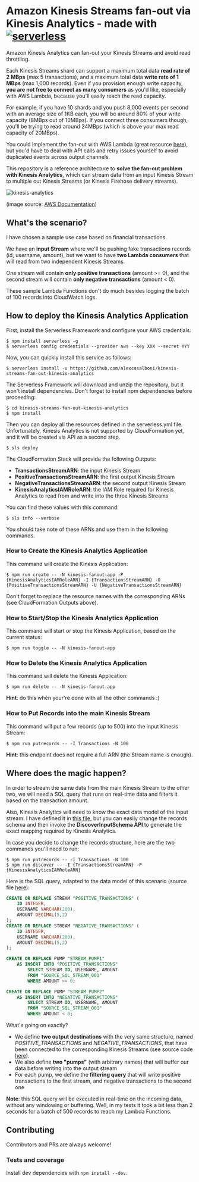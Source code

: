 # Amazon Kinesis Streams fan-out via Kinesis Analytics - made with [![serverless](http://public.serverless.com/badges/v3.svg)](http://www.serverless.com)
Amazon Kinesis Analytics can fan-out your Kinesis Streams and avoid read throttling.

Each Kinesis Streams shard can support a maximum total data **read rate of 2 MBps** (max 5 transactions), and a maximum total data **write rate of 1 MBps** (max 1,000 records). Even if you provision enough write capacity, **you are not free to connect as many consumers** as you'd like, especially with AWS Lambda, because you'll easily reach the read capacity.

For example, if you have 10 shards and you push 8,000 events per second with an average size of 1KB each, you will be around 80% of your write capacity (8MBps out of 10MBps). If you connect three consumers though, you'll be trying to read around 24MBps (which is above your max read capacity of 20MBps).

You could implement the fan-out with AWS Lambda (great resource [here](https://github.com/awslabs/aws-lambda-fanout)), but you'd have to deal with API calls and retry issues yourself to avoid duplicated events across output channels.

This repository is a reference architecture to **solve the fan-out problem with Kinesis Analytics**, which can stream data from an input Kinesis Stream to multiple out Kinesis Streams (or Kinesis Firehose delivery streams).

![kinesis-analytics](https://docs.aws.amazon.com/kinesisanalytics/latest/dev/images/kinesis-app.png)

(image source: [AWS Documentation](http://docs.aws.amazon.com/kinesisanalytics/latest/dev/how-it-works.html))


## What's the scenario?

I have chosen a sample use case based on financial transactions.

We have an **input Stream** where we'll be pushing fake transactions records (id, username, amount), but we want to have **two Lambda consumers** that will read from two independent Kinesis Streams.

One stream will contain **only positive transactions** (amount >= 0), and the second stream will contain **only negative transactions** (amount < 0).

These sample Lambda Functions don't do much besides logging the batch of 100 records into CloudWatch logs.

## How to deploy the Kinesis Analytics Application

First, install the Serverless Framework and configure your AWS credentials:


```
$ npm install serverless -g
$ serverless config credentials --provider aws --key XXX --secret YYY
```

Now, you can quickly install this service as follows:

```
$ serverless install -u https://github.com/alexcasalboni/kinesis-streams-fan-out-kinesis-analytics
```

The Serverless Framework will download and unzip the repository, but it won't install dependencies. Don't forget to install npm dependencies before proceeding:

```
$ cd kinesis-streams-fan-out-kinesis-analytics
$ npm install
```

Then you can deploy all the resources defined in the serverless.yml file. Unfortunately, Kinesis Analytics is not supported by CloudFormation yet, and it will be created via API as a second step.

```
$ sls deploy
```

The CloudFormation Stack will provide the following Outputs:

* **TransactionsStreamARN**: the input Kinesis Stream
* **PositiveTransactionsStreamARN**: the first output Kinesis Stream
* **NegativeTransactionsStreamARN**:  the second output Kinesis Stream
* **KinesisAnalyticsIAMRoleARN**: the IAM Role required for Kinesis Analytics to read from and write into the three Kinesis Streams

You can find these values with this command:

```
$ sls info --verbose
```

You should take note of these ARNs and use them in the following commands.

### How to Create the Kinesis Analytics Application

This command will create the Kinesis Application:

```
$ npm run create -- -N kinesis-fanout-app -P {KinesisAnalyticsIAMRoleARN} -I {TransactionsStreamARN} -O {PositiveTransactionsStreamARN} -U {NegativeTransactionsStreamARN}
```

Don't forget to replace the resource names with the corresponding ARNs (see CloudFormation Outputs above).

### How to Start/Stop the Kinesis Analytics Application

This command will start or stop the Kinesis Application, based on the current status:

```
$ npm run toggle -- -N kinesis-fanout-app
```


### How to Delete the Kinesis Analytics Application

This command will delete the Kinesis Application:

```
$ npm run delete -- -N kinesis-fanout-app
```

**Hint**: do this when your're done with all the other commands :)

### How to Put Records into the main Kinesis Stream

This command will put a few records (up to 500) into the input Kinesis Stream:

```
$ npm run putrecords -- -I Transactions -N 100
```

**Hint**: this endpoint does not require a full ARN (the Stream name is enough).


## Where does the magic happen?

In order to stream the same data from the main Kinesis Stream to the other two, we will need a SQL query that runs on real-time data and filters it based on the transaction amount.

Also, Kinesis Analytics will need to know the exact data model of the input stream. I have defined it in [this file](./kinesis-analytics/input-schema.json), but you can easily change the records schema and then invoke the **DiscoverInputSchema API** to generate the exact mapping required by Kinesis Analytics.

In case you decide to change the records structure, here are the two commands you'll need to run:

```bas
$ npm run putrecords -- -I Transactions -N 100
$ npm run discover -- -I {TransactionsStreamARN} -P {KinesisAnalyticsIAMRoleARN}

```


Here is the SQL query, adapted to the data model of this scenario (source file [here](./kinesis-analytics/query.sql)):


```SQL
CREATE OR REPLACE STREAM "POSITIVE_TRANSACTIONS" (
    ID INTEGER,
    USERNAME VARCHAR(200),
    AMOUNT DECIMAL(5,2)
);
CREATE OR REPLACE STREAM "NEGATIVE_TRANSACTIONS" (
    ID INTEGER,
    USERNAME VARCHAR(200),
    AMOUNT DECIMAL(5,2)
);

CREATE OR REPLACE PUMP "STREAM_PUMP1" 
    AS INSERT INTO "POSITIVE_TRANSACTIONS"
        SELECT STREAM ID, USERNAME, AMOUNT
        FROM "SOURCE_SQL_STREAM_001"
        WHERE AMOUNT >= 0;

CREATE OR REPLACE PUMP "STREAM_PUMP2"
    AS INSERT INTO "NEGATIVE_TRANSACTIONS"
        SELECT STREAM ID, USERNAME, AMOUNT
        FROM "SOURCE_SQL_STREAM_001"
        WHERE AMOUNT < 0;
```

What's going on exactly?

* We define **two output destinations** with the very same structure, named *POSITIVE_TRANSACTIONS* and *NEGATIVE_TRANSACTIONS*, that have been connected to the corresponding Kinesis Streams (see source code [here](./kinesis-analytics/create.js#L88)).
* We also define **two "pumps"** (with arbitrary names) that will buffer our data before writing into the output stream
* For each pump, we define the **filtering query** that will write positive transactions to the first stream, and negative transactions to the second one


**Note**: this SQL query will be executed in real-time on the incoming data, without any windowing or buffering. Well, in my tests it took a bit less than 2 seconds for a batch of 500 records to reach my Lambda Functions.


## Contributing
Contributors and PRs are always welcome!

### Tests and coverage

Install dev dependencies with `npm install --dev`. 
